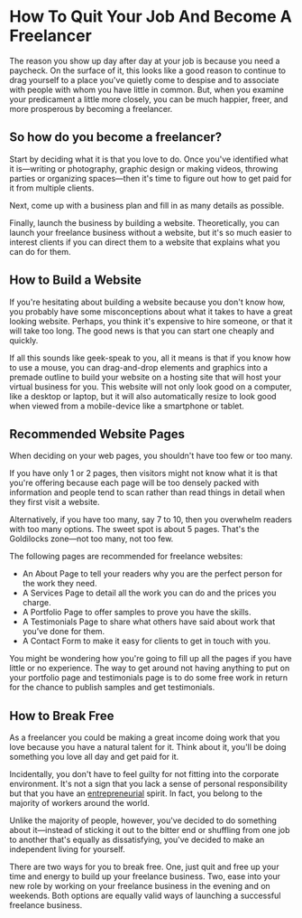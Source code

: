 # How To Quit Your Job And Become A Freelancer

The reason you show up day after day at your job is because you need a paycheck. On the surface of it, this looks like a good reason to continue to drag yourself to a place you've quietly come to despise and to associate with people with whom you have little in common. But, when you examine your predicament a little more closely, you can be much happier, freer, and more prosperous by becoming a freelancer.

## So how do you become a freelancer?

Start by deciding what it is that you love to do. Once you've identified what it is—writing or photography, graphic design or making videos, throwing parties or organizing spaces—then it's time to figure out how to get paid for it from multiple clients.

Next, come up with a business plan and fill in as many details as possible. 

Finally, launch the business by building a website. Theoretically, you can launch your freelance business without a website, but it's so much easier to interest clients if you can direct them to a website that explains what you can do for them.


## How to Build a Website

If you're hesitating about building a website because you don't know how, you probably have some misconceptions about what it takes to have a great looking website. Perhaps, you think it's expensive to hire someone, or that it will take too long. The good news is that you can start one cheaply and quickly.

If all this sounds like geek-speak to you, all it means is that if you know how to use a mouse, you can drag-and-drop elements and graphics into a premade outline to build your website on a hosting site that will host your virtual business for you. This website will not only look good on a computer, like a desktop or laptop, but it will also automatically resize to look good when viewed from a mobile-device like a smartphone or tablet.

## Recommended Website Pages

When deciding on your web pages, you shouldn't have too few or too many.

If you have only 1 or 2 pages, then visitors might not know what it is that you're offering because each page will be too densely packed with information and people tend to scan rather than read things in detail when they first visit a website. 

Alternatively, if you have too many, say 7 to 10, then you overwhelm readers with too many options. The sweet spot is about 5 pages. That's the Goldilocks zone—not too many, not too few.

The following pages are recommended for freelance websites:

- An About Page to tell your readers why you are the perfect person for the work they need.
- A Services Page to detail all the work you can do and the prices you charge.
- A Portfolio Page to offer samples to prove you have the skills.
- A Testimonials Page to share what others have said about work that you’ve done for them.
- A Contact Form to make it easy for clients to get in touch with you.

You might be wondering how you're going to fill up all the pages if you have little or no experience. The way to get around not having anything to put on your portfolio page and testimonials page is to do some free work in return for the chance to publish samples and get testimonials.

## How to Break Free

As a freelancer you could be making a great income doing work that you love because you have a natural talent for it. Think about it, you'll be doing something you love all day and get paid for it.

Incidentally, you don't have to feel guilty for not fitting into the corporate environment. It's not a sign that you lack a sense of personal responsibility but that you have an <a href="/2016/are-you-a-freelancer-an-entrepreneur-or-a-salesperson/">entrepreneurial</a> spirit. In fact, you belong to the majority of workers around the world.

Unlike the majority of people, however, you've decided to do something about it—instead of sticking it out to the bitter end or shuffling from one job to another that's equally as dissatisfying, you've decided to make an independent living for yourself.

There are two ways for you to break free. One, just quit and free up your time and energy to build up your freelance business. Two, ease into your new role by working on your freelance business in the evening and on weekends. Both options are equally valid ways of launching a successful freelance business.